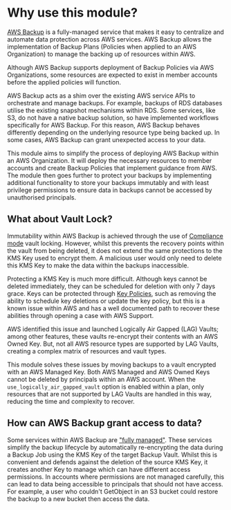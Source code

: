# Why use this module?

[AWS Backup](https://docs.aws.amazon.com/aws-backup/latest/devguide/whatisbackup.html) is a fully-managed service that makes it easy to centralize and automate data protection across AWS services. AWS Backup allows the implementation of Backup Plans (Policies when applied to an AWS Organization) to manage the backing up of resources within AWS.

Although AWS Backup supports deployment of Backup Policies via AWS Organizations, some resources are expected to exist in member accounts before the applied policies will function.

AWS Backup acts as a shim over the existing AWS service APIs to orchestrate and manage backups. For example, backups of RDS databases utilise the existing snapshot mechanisms within RDS. Some services, like S3, do not have a native backup solution, so have implemented workflows specifically for AWS Backup. For this reason, AWS Backup behaves differently depending on the underlying resource type being backed up. In some cases, AWS Backup can grant unexpected access to your data.

This module aims to simplify the process of deploying AWS Backup within an AWS Organization. It will deploy the necessary resources to member accounts and create Backup Policies that implement guidance from AWS. The module then goes further to protect your backups by implementing additional functionality to store your backups immutably and with least privilege permissions to ensure data in backups cannot be accessed by unauthorised principals.

## What about Vault Lock?

Immutability within AWS Backup is achieved through the use of [Compliance mode](https://docs.aws.amazon.com/aws-backup/latest/devguide/vault-lock.html#backup-vault-lock-modes) vault locking. However, whilst this prevents the recovery points within the vault from being deleted, it does not extend the same protections to the KMS Key used to encrypt them. A malicious user would only need to delete this KMS Key to make the data within the backups inaccessible.

Protecting a KMS Key is much more difficult. Although keys cannot be deleted immediately, they can be scheduled for deletion with only 7 days grace. Keys can be protected through [Key Policies](https://docs.aws.amazon.com/kms/latest/developerguide/key-policies.html), such as removing the ability to schedule key deletions or update the key policy, but this is a known issue within AWS and has a well documented path to recover these abilities through opening a case with AWS Support.

AWS identified this issue and launched Logically Air Gapped (LAG) Vaults; among other features, these vaults re-encrypt their contents with an AWS Owned Key. But, not all AWS resource types are supported by LAG Vaults, creating a complex matrix of resources and vault types.

This module solves these issues by moving backups to a vault encrypted with an AWS Managed Key. Both AWS Managed and AWS Owned Keys cannot be deleted by principals within an AWS account. When the `use_logically_air_gapped_vault` option is enabled within a plan, only resources that are not supported by LAG Vaults are handled in this way, reducing the time and complexity to recover.

## How can AWS Backup grant access to data?

Some services within AWS Backup are ["fully managed"](https://docs.aws.amazon.com/aws-backup/latest/devguide/whatisbackup.html#full-management). These services simplify the backup lifecycle by automatically re-encrypting the data during a Backup Job using the KMS Key of the target Backup Vault. Whilst this is convenient and defends against the deletion of the source KMS Key, it creates another Key to manage which can have different access permissions. In accounts where permissions are not managed carefully, this can lead to data being accessible to principals that should not have access. For example, a user who couldn't GetObject in an S3 bucket could restore the backup to a new bucket then access the data.
